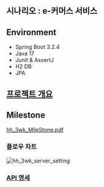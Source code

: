 ## 시나리오 : e-커머스 서비스

## Environment
- Spring Boot 3.2.4
- Java 17
- Junit & AssertJ
- H2 DB
- JPA

## [프로젝트 개요](https://www.notion.so/teamsparta/e-afea5b4f98f64f60a093185877db151c?pvs=4)

## Milestone
[hh_3wk_MileStone.pdf](https://github.com/K-J-HYEON/hh_3wk_ecommerce/files/14816387/hh_3wk_MileStone.pdf)

### 플로우 차트
![hh_3wk_server_setting](https://github.com/K-J-HYEON/hh_3wk_ecommerce/assets/77037051/e339aef7-6ea5-4cec-b29f-600c0eb80aa3)

### [API 명세](https://www.notion.so/API-Spec-03d6bae05df54779a35530352d778071?pvs=4)
